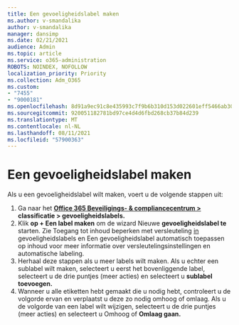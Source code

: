 ```yaml
---
title: Een gevoeligheidslabel maken
ms.author: v-smandalika
author: v-smandalika
manager: dansimp
ms.date: 02/21/2021
audience: Admin
ms.topic: article
ms.service: o365-administration
ROBOTS: NOINDEX, NOFOLLOW
localization_priority: Priority
ms.collection: Adm_O365
ms.custom:
- "7455"
- "9000181"
ms.openlocfilehash: 8d91a9ec91c8e435993c7f9b6b310d153d022601eff5466ab30782f8e8f560ed
ms.sourcegitcommit: 920051182781bd97ce4d4d6fbd268cb37b84d239
ms.translationtype: MT
ms.contentlocale: nl-NL
ms.lasthandoff: 08/11/2021
ms.locfileid: "57900363"
---
```

# <a name="create-a-sensitivity-label"></a>Een gevoeligheidslabel maken

Als u een gevoeligheidslabel wilt maken, voert u de volgende stappen uit:

1. Ga naar het **[Office 365 Beveiligings- & compliancecentrum >](https://sip.protection.office.com/) classificatie > gevoeligheidslabels.**
2. Klik **op + Een label maken** om de wizard Nieuwe **gevoeligheidslabel te** starten. Zie Toegang tot inhoud beperken met versleuteling [in](https://docs.microsoft.com/microsoft-365/compliance/encryption-sensitivity-labels) gevoeligheidslabels en [](https://docs.microsoft.com/microsoft-365/compliance/apply-sensitivity-label-automatically)Een gevoeligheidslabel automatisch toepassen op inhoud voor meer informatie over versleutelingsinstellingen en automatische labeling.
3. Herhaal deze stappen als u meer labels wilt maken. Als u echter een sublabel wilt maken, selecteert u eerst het bovenliggende label, selecteert u de drie puntjes (meer acties) en selecteert u **sublabel toevoegen.**
4. Wanneer u alle etiketten hebt gemaakt die u nodig hebt, controleert u de volgorde ervan en verplaatst u deze zo nodig omhoog of omlaag. Als u de volgorde van een label wilt wijzigen, selecteert u de drie puntjes (meer acties) en selecteert u Omhoog of **Omlaag gaan.**  
